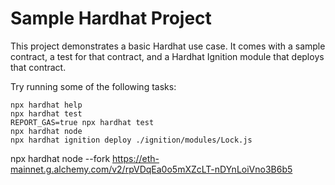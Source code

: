 # Sample Hardhat Project

This project demonstrates a basic Hardhat use case. It comes with a sample contract, a test for that contract, and a Hardhat Ignition module that deploys that contract.

Try running some of the following tasks:

```shell
npx hardhat help
npx hardhat test
REPORT_GAS=true npx hardhat test
npx hardhat node
npx hardhat ignition deploy ./ignition/modules/Lock.js
```
npx hardhat node --fork https://eth-mainnet.g.alchemy.com/v2/rpVDqEa0o5mXZcLT-nDYnLoiVno3B6b5
